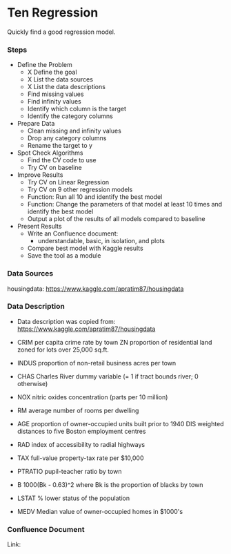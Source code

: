 # Ten Regression

Quickly find a good regression model.

### Steps

- Define the Problem
  - X Define the goal
  - X List the data sources
  - X List the data descriptions
  - Find missing values
  - Find infinity values
  - Identify which column is the target
  - Identify the category columns
- Prepare Data
  - Clean missing and infinity values
  - Drop any category columns
  - Rename the target to y
- Spot Check Algorithms
  - Find the CV code to use
  - Try CV on baseline
- Improve Results
  - Try CV on Linear Regression
  - Try CV on 9 other regression models
  - Function: Run all 10 and identify the best model
  - Function: Change the parameters of that model at least 10 times and identify the best model
  - Output a plot of the results of all models compared to baseline
- Present Results
  - Write an Confluence document:
    - understandable, basic, in isolation, and plots
  - Compare best model with Kaggle results
  - Save the tool as a module

### Data Sources

housingdata: https://www.kaggle.com/apratim87/housingdata

### Data Description

- Data description was copied from: https://www.kaggle.com/apratim87/housingdata

- CRIM per capita crime rate by town ZN proportion of residential land zoned for lots over 25,000 sq.ft.
- INDUS proportion of non-retail business acres per town
- CHAS Charles River dummy variable (= 1 if tract bounds river; 0 otherwise)
- NOX nitric oxides concentration (parts per 10 million)
- RM average number of rooms per dwelling
- AGE proportion of owner-occupied units built prior to 1940 DIS weighted distances to five Boston employment centres
- RAD index of accessibility to radial highways
- TAX full-value property-tax rate per $10,000
- PTRATIO pupil-teacher ratio by town
- B 1000(Bk - 0.63)^2 where Bk is the proportion of blacks by town
- LSTAT % lower status of the population
- MEDV Median value of owner-occupied homes in $1000's

### Confluence Document

Link:
